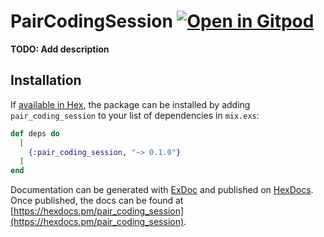 # PairCodingSession [![Open in Gitpod](https://gitpod.io/button/open-in-gitpod.svg)](https://gitpod.io/#https://github.com/geegog/pair_coding_session)

**TODO: Add description**

## Installation

If [available in Hex](https://hex.pm/docs/publish), the package can be installed
by adding `pair_coding_session` to your list of dependencies in `mix.exs`:

```elixir
def deps do
  [
    {:pair_coding_session, "~> 0.1.0"}
  ]
end
```

Documentation can be generated with [ExDoc](https://github.com/elixir-lang/ex_doc)
and published on [HexDocs](https://hexdocs.pm). Once published, the docs can
be found at [https://hexdocs.pm/pair_coding_session](https://hexdocs.pm/pair_coding_session).

